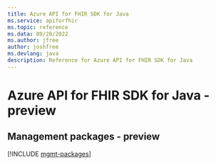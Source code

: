 ```yaml
---
title: Azure API for FHIR SDK for Java
ms.service: apiforfhir
ms.topic: reference
ms.data: 09/28/2022
ms.author: jfree
author: joshfree
ms.devlang: java
description: Reference for Azure API for FHIR SDK for Java
---
```

# Azure API for FHIR SDK for Java - preview

## Management packages - preview
[!INCLUDE [mgmt-packages](api-for-fhir-mgmt-index.md)]